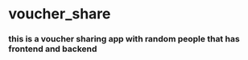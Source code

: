 # voucher_share

### this is a voucher sharing app with random people that has frontend and backend
